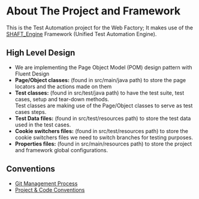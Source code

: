 # About The Project and Framework
This is the Test Automation project for the Web Factory; It makes use of the [SHAFT_Engine](https://github.com/ShaftHQ/SHAFT_ENGINE) Framework (Unified Test Automation Engine).

## High Level Design
- We are implementing the Page Object Model (POM) design pattern with Fluent Design
- **Page/Object classes:** (found in src/main/java path) to store the page locators and the actions made on them
- **Test classes:** (found in src/test/java path) to have the test suite, test cases, setup and tear-down methods.  
Test classes are making use of the Page/Object classes to serve as test cases steps.
- **Test Data files:** (found in src/test/resources path) to store the test data used in the test cases.
- **Cookie switchers files:** (found in src/test/resources path) to store the cookie switchers files we need to switch branches for testing purposes.
- **Properties files:** (found in src/main/resources path) to store the project and framework global configurations.

## Conventions
- [Git Management Process](https://github.vodafone.com/VFDE-Digital/wf-test-automation/wiki/Git-Management-Process)
- [Project & Code Conventions](https://github.vodafone.com/VFDE-Digital/wf-test-automation/wiki/Project-&-Code-Conventions)
